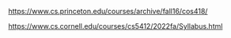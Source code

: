 https://www.cs.princeton.edu/courses/archive/fall16/cos418/

https://www.cs.cornell.edu/courses/cs5412/2022fa/Syllabus.html